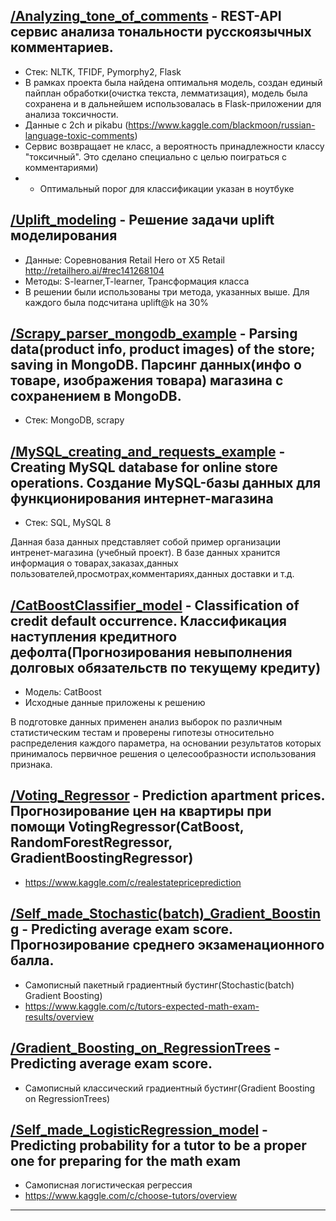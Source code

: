 ## [/Analyzing_tone_of_comments][1] - REST-API сервис анализа тональности русскоязычных комментариев.
- Стек: NLTK, TFIDF, Pymorphy2, Flask
- В рамках проекта была найдена оптимальня модель, создан единый пайплан обработки(очистка текста, лемматизация), модель была сохранена и в дальнейшем использовалась в Flask-приложении для анализа токсичности.
- Данные с 2ch и pikabu (https://www.kaggle.com/blackmoon/russian-language-toxic-comments)
- Сервис возвращает не класс, а вероятность принадлежности классу "токсичный". Это сделано специально с целью поиграться с комментариями)
- - Оптимальный порог для классификации указан в ноутбуке


## [/Uplift_modeling][2] - Решение задачи uplift моделирования
- Данные: Cоревнования Retail Hero от X5 Retail http://retailhero.ai/#rec141268104
- Методы: S-learner,T-learner, Трансформация класса
- В решении были использованы три метода, указанных выше. Для каждого была подсчитана uplift@k на 30%

## [/Scrapy_parser_mongodb_example][3] - Parsing data(product info, product images) of the store; saving in MongoDB. Парсинг данных(инфо о товаре, изображения товара) магазина с сохранением в MongoDB.
- Стек: MongoDB, scrapy

## [/MySQL_creating_and_requests_example][4] - Creating MySQL database for online store operations. Cоздание MySQL-базы данных для функционирования интернет-магазина
- Стек: SQL, MySQL 8

Данная база данных представляет собой пример организации интренет-магазина (учебный проект). В базе данных хранится информация о товарах,заказах,данных пользователей,просмотрах,комментариях,данных доставки и т.д.

## [/CatBoostClassifier_model][5] - Classification of credit default occurrence. Классификация наступления кредитного дефолта(Прогнозирования невыполнения долговых обязательств по текущему кредиту)
- Модель: CatBoost
- Исходные данные приложены к решению

В подготовке данных применен анализ выборок по различным статистическим тестам и проверены гипотезы относительно распределения каждого параметра, на основании результатов которых принималось первичное решения о целесообразности использования признака.

## [/Voting_Regressor][6] -  Prediction apartment prices. Прогнозирование цен на квартиры при помощи VotingRegressor(CatBoost, RandomForestRegressor, GradientBoostingRegressor)
- https://www.kaggle.com/c/realestatepriceprediction

## [/Self_made_Stochastic(batch)_Gradient_Boosting][7] - Predicting average exam score. Прогнозирование среднего экзаменационного балла. 
- Самописный пакетный градиентный бустинг(Stochastic(batch) Gradient Boosting)
- https://www.kaggle.com/c/tutors-expected-math-exam-results/overview

## [/Gradient_Boosting_on_RegressionTrees][8] - Predicting average exam score.
- Самописный классический градиентный бустинг(Gradient Boosting on RegressionTrees)

## [/Self_made_LogisticRegression_model][9] - Predicting probability for a tutor to be a proper one for preparing for the math exam
- Самописная логистическая регрессия
- https://www.kaggle.com/c/choose-tutors/overview

---
[1]: https://github.com/mahhets/my_projects/tree/main/Analyzing_tone_of_comments
[2]: https://github.com/mahhets/my_projects/tree/main/Uplift_modeling
[3]: https://github.com/mahhets/portfolio/tree/main/Scrapy_parser_mongodb_example(Ogo.ru)
[4]: https://github.com/mahhets/portfolio/tree/main/MySQL_creating_and_requests_example(DNS.ru)
[5]: https://github.com/mahhets/portfolio/tree/main/CatBoostClassifier_model
[6]: https://github.com/mahhets/my_projects/tree/main/Voting_Regressor
[7]: https://github.com/mahhets/my_projects/tree/main/Self_made_Stochastic(batch)_Gradient_Boosting
[8]: https://github.com/mahhets/my_projects/tree/main/Gradient_Boosting_on_RegressionTrees
[9]: https://github.com/mahhets/my_projects/tree/main/Self_made_LogisticRegression_model

